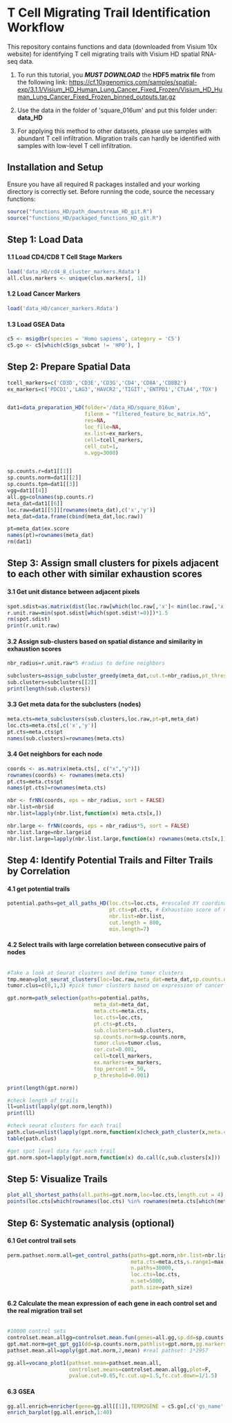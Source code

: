 # T Cell Migrating Trail Identification Workflow

This repository contains functions and data (downloaded from Visium 10x website) for identifying T cell migrating trails with Visium HD spatial RNA-seq data.

1. To run this tutorial, you **_MUST DOWNLOAD_** the **HDF5 matrix file** from the following link:
https://cf.10xgenomics.com/samples/spatial-exp/3.1.1/Visium_HD_Human_Lung_Cancer_Fixed_Frozen/Visium_HD_Human_Lung_Cancer_Fixed_Frozen_binned_outputs.tar.gz

2. Use the data in the folder of 'square_016um' and put this folder under: **data_HD**

3. For applying this method to other datasets, please use samples with abundant T cell infiltration. Migration trails can hardly be identified with samples with low-level T cell infiltration.


## Installation and Setup

Ensure you have all required R packages installed and your working directory is correctly set. Before running the code, source the necessary functions:
```r
source("functions_HD/path_downstream_HD_git.R")
source("functions_HD/packaged_functions_HD_git.R")
```

## Step 1: Load Data

#### 1.1 Load CD4/CD8 T Cell Stage Markers
```r
load('data_HD/cd4_8_cluster_markers.Rdata')
all.clus.markers <- unique(clus.markers[, 1])
```

#### 1.2 Load Cancer Markers
```r
load('data_HD/cancer_markers.Rdata')
```

#### 1.3 Load GSEA Data
```r
c5 <- msigdbr(species = 'Homo sapiens', category = 'C5')
c5.go <- c5[which(c5$gs_subcat != 'HPO'), ]
```

## Step 2: Prepare Spatial Data

```r
tcell_markers=c('CD3D','CD3E','CD3G','CD4','CD8A','CD8B2')
ex_markers=c('PDCD1','LAG3','HAVCR2','TIGIT','ENTPD1','CTLA4','TOX')


dat1=data_preparation_HD(folder='/data_HD/square_016um',  
                         filenm = "filtered_feature_bc_matrix.h5", 
                         res=NA,
                         loc_file=NA,
                         ex.list=ex_markers,
                         cell=tcell_markers,
                         cell_cut=1,
                         n.vgg=3000)


sp.counts.r=dat1[[1]]
sp.counts.norm=dat1[[2]]
sp.counts.tpm=dat1[[3]]
vgg=dat1[[4]]
all.gg=colnames(sp.counts.r)
meta_dat=dat1[[6]] 
loc.raw=dat1[[5]][rownames(meta_dat),c('x','y')]
meta_dat=data.frame(cbind(meta_dat,loc.raw))

pt=meta_dat$ex.score
names(pt)=rownames(meta_dat)
rm(dat1)
```

## Step 3: Assign small clusters for pixels adjacent to each other with similar exhaustion scores


#### 3.1 Get unit distance between adjacent pixels
```r
spot.sdist=as.matrix(dist(loc.raw[which(loc.raw[,'x']< min(loc.raw[,'x'])+1000),],diag = T)) 
r.unit.raw=min(spot.sdist[which(spot.sdist!=0)])*1.5
rm(spot.sdist)
print(r.unit.raw)
```
#### 3.2 Assign sub-clusters based on spatial distance and similarity in exhaustion scores
```r
nbr_radius=r.unit.raw*5 #radius to define neighbors

subclusters=assign_subcluster_greedy(meta_dat,cut.t=nbr_radius,pt_thresh = 0.01)
sub.clusters=subclusters[[2]]
print(length(sub.clusters)) 
```
#### 3.3 Get meta data for the subclusters (nodes)
```r
meta.cts=meta_subclusters(sub.clusters,loc.raw,pt=pt,meta_dat)
loc.cts=meta.cts[,c('x','y')]
pt.cts=meta.cts$pt
names(sub.clusters)=rownames(meta.cts)
```

#### 3.4 Get neighbors for each node
```r
coords <- as.matrix(meta.cts[, c("x","y")])
rownames(coords) <- rownames(meta.cts)
pt.cts=meta.cts$pt
names(pt.cts)=rownames(meta.cts)

nbr <- frNN(coords, eps = nbr_radius, sort = FALSE)
nbr.list=nbr$id 
nbr.list=lapply(nbr.list,function(x) meta.cts[x,])

nbr.large <- frNN(coords, eps = nbr_radius*5, sort = FALSE)
nbr.list.large=nbr.large$id 
nbr.list.large=lapply(nbr.list.large,function(x) rownames(meta.cts[x,]))
```

## Step 4: Identify Potential Trails and Filter Trails by Correlation

#### 4.1 get potential trails
```r
potential.paths=get_all_paths_HD(loc.cts=loc.cts, #rescaled XY coordinate of node data
                                 pt.cts=pt.cts, # Exhaustion score of nodes
                                 nbr.list=nbr.list,
                                 cut.length = 800,
                                 min.length=7)


```

#### 4.2 Select trails with large correlation between consecutive pairs of nodes

```r

#Take a look at Seurat clusters and define tumor clusters
tmp.mean=plot_seurat_clusters(loc=loc.raw,meta_dat=meta_dat,sp.counts.norm=sp.counts.norm,sp.counts.r=sp.counts.r,cancer.markers=cancer.markers$lung)
tumor.clus=c(0,1,3) #pick tumor clusters based on expression of cancer markers

gpt.norm=path_selection(paths=potential.paths,
                            meta_dat=meta_dat,
                            meta.cts=meta.cts,
                            loc.cts=loc.cts,
                            pt.cts=pt.cts,
                            sub.clusters=sub.clusters,
                            sp.counts.norm=sp.counts.norm,
                            tumor.clus=tumor.clus,
                            cor.cut=0.001,
                            cell=tcell_markers,
                            ex.markers=ex_markers,
                            top_percent = 50,
                            p_threshold=0.001)

print(length(gpt.norm))

#check length of trails
ll=unlist(lapply(gpt.norm,length))
print(ll)

#check seurat clusters for each trail
path.clus=unlist(lapply(gpt.norm,function(x)check_path_cluster(x,meta.cts=meta.cts)))
table(path.clus)

#get spot level data for each trail
gpt.norm.spot=lapply(gpt.norm,function(x) do.call(c,sub.clusters[x]))

```

## Step 5: Visualize Trails
```r
plot_all_shortest_paths(all.paths=gpt.norm,loc=loc.cts,length.cut = 4)
points(loc.cts[which(rownames(loc.cts) %in% rownames(meta.cts[which(meta.cts$seurat_clusters %in% tumor.clus),])),],col=alpha('red',0.1),cex=0.2)
```

## Step 6: Systematic analysis (optional)


#### 6.1 Get control trail sets
```r
perm.pathset.norm.all=get_control_paths(paths=gpt.norm,nbr.list=nbr.list,
                                        meta.cts=meta.cts,s.range1=max.size,s.range2=min.size,
                                        n.paths=30000,
                                        loc.cts=loc.cts,
                                        n.set=5000,
                                        path.size=path_size)
```

#### 6.2 Calculate the mean expression of each gene in each control set and the real migration trail set
```r

#10000 control sets
controlset.mean.allgg=controlset.mean.fun(genes=all.gg,sp.dd=sp.counts.norm)
gpt.mat.norm=get_gpt_gg1(dd=sp.counts.norm,pathlist=gpt.norm,gg.markers=all.gg) 
pathset.mean.all=apply(gpt.mat.norm,2,mean) #real pathset: 1*2957

gg.all=vocano_plot1(pathset.mean=pathset.mean.all,
                    controlset.means=controlset.mean.allgg,plot=F,
                    pvalue.cut=0.05,fc.cut.up=1.5,fc.cut.down=1/1.5)
```


#### 6.3 GSEA
```r
gg.all.enrich=enricher(gene=gg.all[[1]],TERM2GENE = c5.go[,c('gs_name','gene_symbol')])
enrich_barplot(gg.all.enrich,1:40)
```



